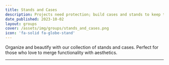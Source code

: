 ```yaml
---
title: Stands and Cases
description: Projects need protection; build cases and stands to keep them safe
date_published: 2023-10-02
layout: groups
cover: /assets/img/groups/stands_and_cases.png
icon: 'fa-solid fa-globe-stand'
---
```


Organize and beautify with our collection of stands and cases. Perfect for those who love to merge functionality with aesthetics.

---
